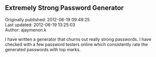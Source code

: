 ## Extremely Strong Password Generator  
Originally published: 2012-06-19 09:49:25  
Last updated: 2012-06-19 13:25:03  
Author: ajaymenon.k   
  
I have written a generator that churns out really strong passwords. I have checked with a few password testers online which consistently rate the generated passwords with top marks.